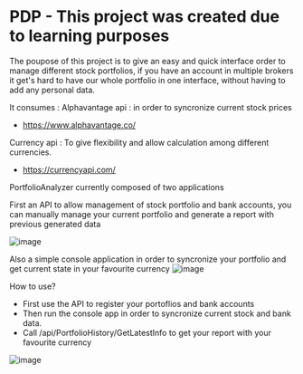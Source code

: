# PDP - This project was created due to learning purposes

The poupose of this project is to give an easy and quick interface order to manage different stock portfolios, if you have an account in multiple brokers it get's hard to have our whole portfolio in one interface, without having to add any personal data.

It consumes :
Alphavantage api : in order to syncronize current stock prices 
  * https://www.alphavantage.co/
  
Currency api : To give flexibility and allow calculation among different currencies.
  * https://currencyapi.com/
 

PortfolioAnalyzer currently composed of two applications

First an API to allow management of stock portfolio and bank accounts, you can manually manage your current portfolio and generate a report with previous generated data

![image](https://user-images.githubusercontent.com/33600155/215721827-fd26a8d6-3be7-4e30-a2ab-b763aafaf910.png)

Also a simple console application in order to syncronize your portfolio and get current state in your favourite currency
![image](https://user-images.githubusercontent.com/33600155/215723393-a0b04fc9-214a-4ad0-b1e9-20300ff31bc4.png)


How to use?

- First use the API to register your portoflios and bank accounts
- Then run the console app in order to syncronize current stock and bank data.
- Call ​/api​/PortfolioHistory​/GetLatestInfo to get your report with your favourite currency

![image](https://user-images.githubusercontent.com/33600155/215724408-d7f4c5d2-5672-496d-ba61-86036ea3b9a6.png)
